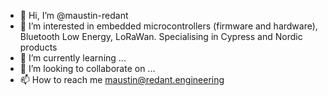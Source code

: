 - 👋 Hi, I’m @maustin-redant
- 👀 I’m interested in embedded microcontrollers (firmware and hardware), Bluetooth Low Energy, LoRaWan.  Specialising in Cypress and Nordic products
- 🌱 I’m currently learning ...
- 💞️ I’m looking to collaborate on ...
- 📫 How to reach me maustin@redant.engineering

<!---
maustin-redant/maustin-redant is a ✨ special ✨ repository because its `README.md` (this file) appears on your GitHub profile.
You can click the Preview link to take a look at your changes.
--->
